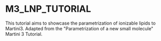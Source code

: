 # M3_LNP_TUTORIAL
This tutorial aims to showcase the parametrization of ionizable lipids to Martini3. Adapted from the "Parametrization of a new small molecule" Martini 3 Tutorial.
